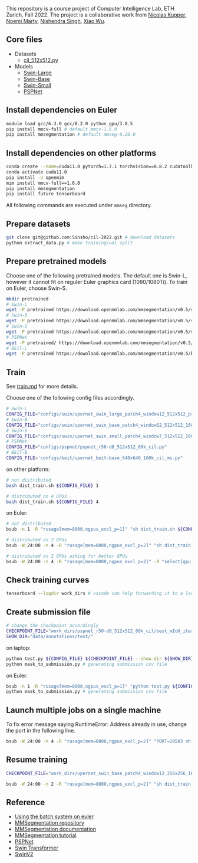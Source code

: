 This repository is a course project of Computer Intelligence Lab, ETH Zurich, Fall 2022.
The project is a collaborative work from [Nicolas Kupper](https://github.com/Sinsho), [Noemi Marty](https://github.com/octaryne), [Nishendra Singh](https://github.com/nishendra3), [Xiao Wu](https://github.com/Adamink).

## Core files
- Datasets
    - [cil_512x512.py](configs/_base_/datasets/cil_512x512.py)
- Models
    - [Swin-Large](configs/swin/upernet_swin_large_patch4_window12_512x512_pretrain_384x384_22K_160k_cil_noweight.py)
    - [Swin-Base](configs/swin/upernet_swin_base_patch4_window12_512x512_160k_cil_pretrain_384x384_22K_noweight.py)
    - [Swin-Small](configs/swin/upernet_swin_small_patch4_window7_512x512_160k_cil_pretrain_224x224_1K.py)
    - [PSPNet](configs/pspnet/pspnet_r50-d8_512x512_80k_cil.py)

## Install dependencies on Euler
```sh
module load gcc/6.3.0 gcc/8.2.0 python_gpu/3.8.5
pip install mmcv-full # default mmcv-1.6.0
pip install mmsegmentation # default mmseg-0.26.0
```

## Install dependencies on other platforms
```sh
conda create --name=cuda11.0 pytorch=1.7.1 torchvision==0.8.2 cudatoolkit=11.0 -c pytorch -c nvidia
conda activate cuda11.0
pip install -U openmim
mim install mmcv-full==1.6.0
pip install mmsegmentation
pip install future tensorboard
```

All following commands are executed under `mmseg` directory.
## Prepare datasets
```sh
git clone git@github.com:Sinsho/cil-2022.git # download datasets
python extract_data.py # make training/val split
```
## Prepare pretrained models
Choose one of the following pretrained models. The default one is Swin-L, however it cannot fit on reguler Euler graphics card (1080/1080Ti). To train on Euler, choose Swin-S.
```sh
mkdir pretrained
# Swin-L
wget -P pretrained https://download.openmmlab.com/mmsegmentation/v0.5/swin/upernet_swin_large_patch4_window12_512x512_pretrain_384x384_22K_160k_ade20k/upernet_swin_large_patch4_window12_512x512_pretrain_384x384_22K_160k_ade20k_20220318_091743-9ba68901.pth
# Swin-B
wget -P pretrained https://download.openmmlab.com/mmsegmentation/v0.5/swin/upernet_swin_base_patch4_window12_512x512_160k_ade20k_pretrain_384x384_22K/upernet_swin_base_patch4_window12_512x512_160k_ade20k_pretrain_384x384_22K_20210531_125459-429057bf.pth
# Swin-S
wget -P pretrained https://download.openmmlab.com/mmsegmentation/v0.5/swin/upernet_swin_small_patch4_window7_512x512_160k_ade20k_pretrain_224x224_1K/upernet_swin_small_patch4_window7_512x512_160k_ade20k_pretrain_224x224_1K_20210526_192015-ee2fff1c.pth
# PSPNet
wget -P pretrained/ https://download.openmmlab.com/mmsegmentation/v0.5/pspnet/pspnet_r50-d8_512x512_40k_voc12aug/pspnet_r50-d8_512x512_40k_voc12aug_20200613_161222-ae9c1b8c.pth
# BEiT-L
wget -P pretrained https://download.openmmlab.com/mmsegmentation/v0.5/beit/upernet_beit-large_fp16_8x1_640x640_160k_ade20k/upernet_beit-large_fp16_8x1_640x640_160k_ade20k-8fc0dd5d.pth
```
## Train
See [train.md](https://github.com/open-mmlab/mmsegmentation/blob/master/docs/en/train.md) for more details.

Choose one of the following config files accordingly. 
```sh
# Swin-L
CONFIG_FILE="configs/swin/upernet_swin_large_patch4_window12_512x512_pretrain_384x384_22K_160k_cil_noweight.py"
# Swin-B
CONFIG_FILE="configs/swin/upernet_swin_base_patch4_window12_512x512_160k_cil_pretrain_384x384_22K_noweight.py"
# Swin-S
CONFIG_FILE="configs/swin/upernet_swin_small_patch4_window7_512x512_160k_cil_pretrain_224x224_1K.py"
# PSPNet
CONFIG_FILE="configs/pspnet/pspnet_r50-d8_512x512_80k_cil.py"
# BEiT-B
CONFIG_FILE='configs/beit/upernet_beit-base_640x640_160k_cil_ms.py"
```

on other platform:
```sh
# not distributed
bash dist_train.sh ${CONFIG_FILE} 1

# distributed on 4 GPUs
bash dist_train.sh ${CONFIG_FILE} 4
```
on Euler:
```sh
# not distributed
bsub -n 1 -R "rusage[mem=8000,ngpus_excl_p=1]" "sh dist_train.sh ${CONFIG_FILE} 1" 

# distributed on 2 GPUs
bsub -W 24:00 -n 4 -R "rusage[mem=8000,ngpus_excl_p=2]" "sh dist_train.sh ${CONFIG_FILE} 2"

# distributed on 2 GPUs asking for better GPUs 
bsub -W 24:00 -n 4 -R "rusage[mem=8000,ngpus_excl_p=2]" -R "select[gpu_model0==NVIDIATITANRTX]" "sh dist_train.sh ${CONFIG_FILE} 2"
```

## Check training curves
```sh
tensorboard --logdir work_dirs # vscode can help forwarding it to a local port
```

## Create submission file
```sh
# change the checkpoint accordingly
CHECKPOINT_FILE="work_dirs/pspnet_r50-d8_512x512_80k_cil/best_mIoU_iter_42900.pth"
SHOW_DIR="data/annotations/test/"
```

on laptop:
```sh
python test.py ${CONFIG_FILE} ${CHECKPOINT_FILE} --show-dir ${SHOW_DIR} # generating mask outputs in data/annotations/test/
python mask_to_submission.py # generating submission csv file
```
on Euler:
```sh
bsub -n 1 -R "rusage[mem=8000,ngpus_excl_p=1]" "python test.py ${CONFIG_FILE} ${CHECKPOINT_FILE} --show-dir ${SHOW_DIR}" # generating mask outputs in data/annotations/test/ 
python mask_to_submission.py # generating submission csv file
```
## Launch multiple jobs on a single machine
To fix error message saying RuntimeError: Address already in use, change the port in the following line.
```sh
bsub -W 24:00 -n 4 -R "rusage[mem=8000,ngpus_excl_p=2]" "PORT=29503 sh dist_train.sh ${CONFIG_FILE} 2"
```

## Resume training
```sh
CHECKPOINT_FILE="work_dirs/upernet_swin_base_patch4_window12_256x256_160k_cil_pretrain_384x384_22K/best_mIoU_iter_6500.pth"

bsub -W 24:00 -n 2 -R "rusage[mem=8000,ngpus_excl_p=2]" "sh dist_train.sh ${CONFIG_FILE} 2 --resume-from ${CHECKPOINT_FILE}"
```

## Reference
- [Using the batch system on euler](https://scicomp.ethz.ch/wiki/Using_the_batch_system)
- [MMSegmentation repository](https://github.com/open-mmlab/mmsegmentation)
- [MMSegmentation documentation](https://mmsegmentation.readthedocs.io/en/latest/)
- [MMSegmentation tutorial](https://github.com/open-mmlab/mmsegmentation/blob/master/demo/MMSegmentation_Tutorial.ipynb)
- [PSPNet](https://github.com/open-mmlab/mmsegmentation/tree/master/configs/pspnet)
- [Swin Transformer](https://github.com/open-mmlab/mmsegmentation/tree/master/configs/swin)
- [SwinV2](https://github.com/microsoft/Swin-Transformer)
